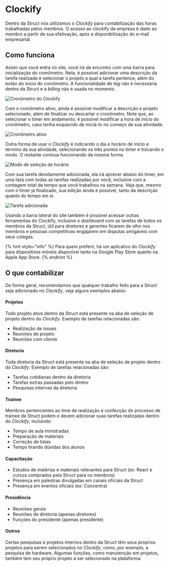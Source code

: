 # Clockify
Dentro da Struct nós utilizamos o *Clockify* para contabilização das horas trabalhadas pelos membros. O acesso ao clockify da empresa é dado ao membro a partir de sua efetivação, após a disponibilização do e-mail empresarial.

## Como funciona
Assim que você entra no site, você irá de encontro com uma barra para inicialização do cronômetro. Nela, é possível adicionar uma descrição da tarefa realizada e selecionar o projeto a qual a tarefa pertence, além do botão do início do cronômetro. A funcionalidade de *tag* não é necessária dentro da Struct e a *billing* não é usada no momento.

![Cronômetro do Clockify](https://i.imgur.com/NsDB7Xi.png)
 
Com o cronômetro ativo, ainda é possível modificar a descrição e projeto selecionado, além de finalizar ou descartar o cronômetro. Note que, ao selecionar o timer em andamento, é possível modificar a hora de início do cronômetro, caso tenha esquecido de iniciá-lo no começo de sua atividade.

![Cronômetro ativo](https://i.imgur.com/MI7YMTS.png)

Outra forma de usar o *Clockify* é indicando o dia e horário de início e término da sua atividade, selecionando os três pontos no timer e trocando o modo. O restante coninua funcionando da mesma forma.

![Modo de seleção de horário](https://i.imgur.com/bSOJ9cj.png) 

Com sua tarefa devidamente adicionada, ela irá aprecer abaixo do timer, em uma lista com todas as tarefas realizadas por você, inclusive com a contagem total de tempo que você trabalhou na semana.
Veja que, mesmo com o timer já finalizado, sua edição ainda é possível, tanto da descrição quanto do tempo em si.

![Tarefa adicionada](https://i.imgur.com/mzzE2lI.png)

Usando a barra lateral do site também é possível acessar outras ferramentas do Clockify, inclusive o *dashboard* com as tarefas de todos os membros da Struct, útil para diretores e gerentes ficarem de olho nos membros e pessoas competitivas engajarem em disputas amigáveis com seus colegas.

{% hint style="info" %}
Para quem preferir, há um aplicativo do *Clockify* para dispositivos móveis disponível tanto na Google Play Store quanto na Apple App Store.
{% endhint %}

## O que contabilizar
De forma geral, recomendamos que qualquer trabalho feito para a Struct seja adicionado no *Clockify*, veja alguns exemplos abaixo:

#### Projetos
Todo projeto ativo dentro da Struct está presente na aba de seleção de projeto dentro do *Clockify*. Exemplo de tarefas relacionadas são:  
* Realização de issues
* Reuniões de projeto
* Reuniões com cliente

#### Diretoria
Toda diretoria da Struct está presente na aba de seleção de projeto dentro do *Clockify*. Exemplo de tarefas relacionadas são: 
* Tarefas cotidianas dentro da diretoria
* Tarefas extras passadas pelo diretor
* Pesquisas internas da diretoria

#### Trainee
Membros pertencentes ao time de realização e confecção do processo de trainee da Struct podem e devem adicionar suas tarefas realizadas dentro do *Clockify*, incluindo:
* Tempo de aula ministradas
* Preparação de materiais
* Correção de listas
* Tempo tirando dúvidas dos alunos

#### Capacitação
* Estudos de matérias e materiais relevantes para Struct (ex: React e cursos comprados pela Struct para os membros)
* Presença em palestras divulgadas em canais oficiais da Struct
* Presença em eventos oficiais (ex: Concentra)

#### Presidência
* Reuniões gerais
* Reuniões de diretoria (apenas diretores)
* Funções do presidente (apenas presidente)

#### Outros
Certas pesquisas e projetos internos dentro da Struct têm seus proprios projetos para serem selecionados no *Clockify*, como, por exemplo, a pesquisa de hardware. Algumas funções, como manutenção em projetos, também tem seu próprio projeto a ser selecionado na plataforma.